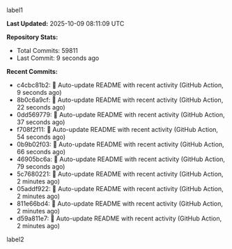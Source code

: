 
label1 
<!-- ACTIVITY_START -->
**Last Updated:** 2025-10-09 08:11:09 UTC

**Repository Stats:**
- Total Commits: 59811
- Last Commit: 9 seconds ago

**Recent Commits:**
- c4cbc81b2: 🤖 Auto-update README with recent activity (GitHub Action, 9 seconds ago)
- 8b0c6a9cf: 🤖 Auto-update README with recent activity (GitHub Action, 22 seconds ago)
- 0dd569779: 🤖 Auto-update README with recent activity (GitHub Action, 37 seconds ago)
- f708f2f11: 🤖 Auto-update README with recent activity (GitHub Action, 54 seconds ago)
- 0b9b02f03: 🤖 Auto-update README with recent activity (GitHub Action, 66 seconds ago)
- 46905bc6a: 🤖 Auto-update README with recent activity (GitHub Action, 79 seconds ago)
- 5c7680221: 🤖 Auto-update README with recent activity (GitHub Action, 2 minutes ago)
- 05addf922: 🤖 Auto-update README with recent activity (GitHub Action, 2 minutes ago)
- 811e66bd4: 🤖 Auto-update README with recent activity (GitHub Action, 2 minutes ago)
- d59a811e7: 🤖 Auto-update README with recent activity (GitHub Action, 2 minutes ago)
<!-- ACTIVITY_END -->

label2
